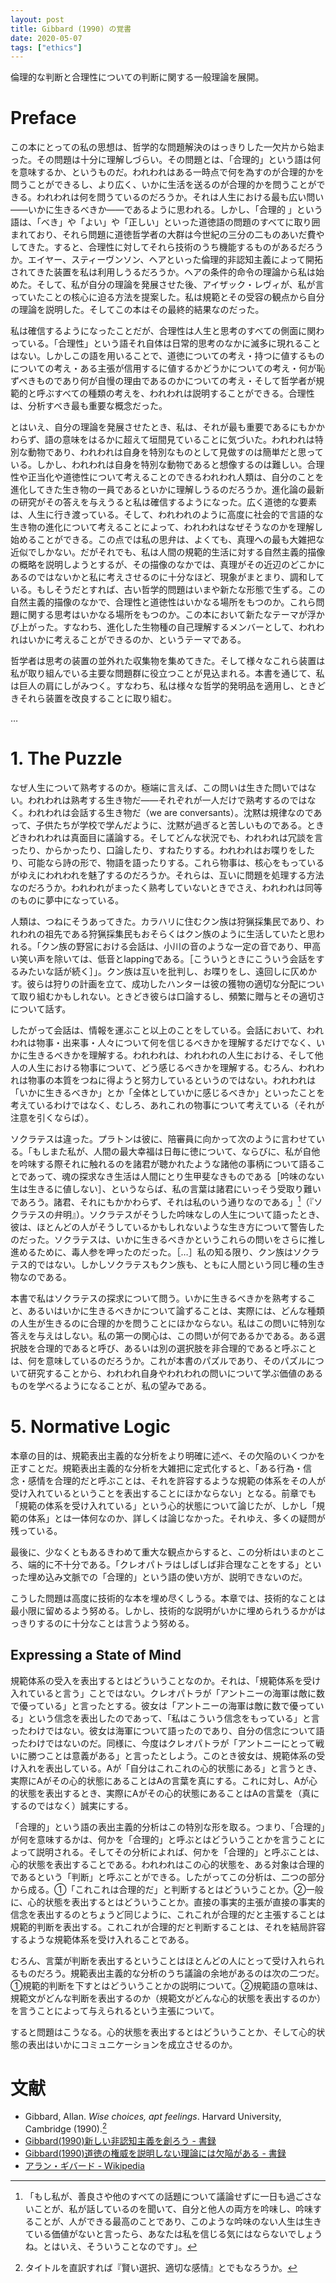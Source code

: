 ```yaml
---
layout: post
title: Gibbard (1990) の覚書
date: 2020-05-07
tags: ["ethics"]
---
```


倫理的な判断と合理性についての判断に関する一般理論を展開。

# Preface
この本にとっての私の思想は、哲学的な問題解決のはっきりした一欠片から始まった。その問題は十分に理解しづらい。その問題とは、「合理的」という語は何を意味するか、というものだ。われわれはある一時点で何を為すのが合理的かを問うことができるし、より広く、いかに生活を送るのが合理的かを問うことができる。われわれは何を問うているのだろうか。それは人生における最も広い問い――いかに生きるべきか――であるように思われる。しかし、「合理的
」という語は、「べき」や「よい」や「正しい」といった道徳語の問題のすべてに取り囲まれており、それら問題に道徳哲学者の大群は今世紀の三分の二ものあいだ費やしてきた。すると、合理性に対してそれら技術のうち機能するものがあるだろうか。エイヤー、スティーヴンソン、ヘアといった倫理的非認知主義によって開拓されてきた装置を私は利用しうるだろうか。ヘアの条件的命令の理論から私は始めた。そして、私が自分の理論を発展させた後、アイザック・レヴィが、私が言っていたことの核心に迫る方法を提案した。私は規範とその受容の観点から自分の理論を説明した。そしてこの本はその最終的結果なのだった。

私は確信するようになったことだが、合理性は人生と思考のすべての側面に関わっている。「合理性」という語それ自体は日常的思考のなかに滅多に現れることはない。しかしこの語を用いることで、道徳についての考え・持つに値するものについての考え・ある主張が信用するに値するかどうかについての考え・何が恥ずべきものであり何が自慢の理由であるのかについての考え・そして哲学者が規範的と呼ぶすべての種類の考えを、われわれは説明することができる。合理性は、分析すべき最も重要な概念だった。

とはいえ、自分の理論を発展させたとき、私は、それが最も重要であるにもかかわらず、語の意味をはるかに超えて垣間見ていることに気づいた。われわれは特別な動物であり、われわれは自身を特別なものとして見做すのは簡単だと思っている。しかし、われわれは自身を特別な動物であると想像するのは難しい。合理性や正当化や道徳性について考えることのできるわれわれ人類は、自分のことを進化してきた生き物の一員であるといかに理解しうるのだろうか。進化論の最新の研究がその答えを与えうると私は確信するようになった。広く道徳的な要素は、人生に行き渡っている。そして、われわれのように高度に社会的で言語的な生き物の進化について考えることによって、われわれはなぜそうなのかを理解し始めることができる。この点では私の思弁は、よくても、真理への最も大雑把な近似でしかない。だがそれでも、私は人間の規範的生活に対する自然主義的描像の概略を説明しようとするが、その描像のなかでは、真理がその近辺のどこかにあるのではないかと私に考えさせるのに十分なほど、現象がまとまり、調和している。もしそうだとすれば、古い哲学的問題はいまや新たな形態で生ずる。この自然主義的描像のなかで、合理性と道徳性はいかなる場所をもつのか。これら問題に関する思考はいかなる場所をもつのか。この本において新たなテーマが浮かび上がった。すなわち、進化した生物種の自己理解するメンバーとして、われわれはいかに考えることができるのか、というテーマである。

哲学者は思考の装置の並外れた収集物を集めてきた。そして様々なこれら装置は私が取り組んでいる主要な問題群に役立つことが見込まれる。本書を通じて、私は巨人の肩にしがみつく。すなわち、私は様々な哲学的発明品を適用し、ときどきそれら装置を改良することに取り組む。

…

# 1. The Puzzle
なぜ人生について熟考するのか。極端に言えば、この問いは生きた問いではない。われわれは熟考する生き物だ――それぞれが一人だけで熟考するのではなく。われわれは会話する生き物だ（we are conversants）。沈黙は規律なのであって、子供たちが学校で学んだように、沈黙が過ぎると苦しいものである。ときどきわれわれは真面目に議論する。そしてどんな状況でも、われわれは冗談を言ったり、からかったり、口論したり、すねたりする。われわれはお喋りをしたり、可能なら詩の形で、物語を語ったりする。これら物事は、核心をもっているがゆえにわれわれを魅了するのだろうか。それらは、互いに問題を処理する方法なのだろうか。われわれがまったく熟考していないときでさえ、われわれは同等のものに夢中になっている。

人類は、つねにそうあってきた。カラハリに住むクン族は狩猟採集民であり、われわれの祖先である狩猟採集民もおそらくはクン族のように生活していたと思われる。「クン族の野営における会話は、小川の音のような一定の音であり、甲高い笑い声を除いては、低音とlappingである。［こういうときにこういう会話をするみたいな話が続く］」。クン族は互いを批判し、お喋りをし、遠回しに仄めかす。彼らは狩りの計画を立て、成功したハンターは彼の獲物の適切な分配について取り組むかもしれない。ときどき彼らは口論するし、頻繁に贈与とその適切さについて話す。

したがって会話は、情報を運ぶこと以上のことをしている。会話において、われわれは物事・出来事・人々について何を信じるべきかを理解するだけでなく、いかに生きるべきかを理解する。われわれは、われわれの人生における、そして他人の人生における物事について、どう感じるべきかを理解する。むろん、われわれは物事の本質をつねに得ようと努力しているというのではない。われわれは「いかに生きるべきか」とか「全体としていかに感じるべきか」といったことを考えているわけではなく、むしろ、あれこれの物事について考えている（それが注意を引くならば）。

ソクラテスは違った。プラトンは彼に、陪審員に向かって次のように言わせている。「もしまた私が、人間の最大幸福は日毎に徳について、ならびに、私が自他を吟味する際それに触れるのを諸君が聴かれたような諸他の事柄について語ることであって、魂の探求なき生活は人間にとり生甲斐なきものである［吟味のない生は生きるに値しない］、というならば、私の言葉は諸君にいっそう受取り難いであろう。諸君、それにもかかわらず、それは私のいう通りなのである」[^1]（『ソクラテスの弁明』）。ソクラテスがそうした吟味なしの人生について語ったとき、彼は、ほとんどの人がそうしているかもしれないような生き方について警告したのだった。ソクラテスは、いかに生きるべきかというこれらの問いをさらに推し進めるために、毒人参を呷ったのだった。［…］私の知る限り、クン族はソクラテス的ではない。しかしソクラテスもクン族も、ともに人間という同じ種の生き物なのである。

[^1]: 「もし私が、善良さや他のすべての話題について議論せずに一日も過ごさないことが、私が話しているのを聞いて、自分と他人の両方を吟味し、吟味することが、人ができる最高のことであり、このような吟味のない人生は生きている価値がないと言ったら、あなたは私を信じる気にはならないでしょうね。とはいえ、そういうことなのです」。

本書で私はソクラテスの探求について問う。いかに生きるべきかを熟考すること、あるいはいかに生きるべきかについて論ずることは、実際には、どんな種類の人生が生きるのに合理的かを問うことにほかならない。私はこの問いに特別な答えを与えはしない。私の第一の関心は、この問いが何であるかである。ある選択肢を合理的であると呼び、あるいは別の選択肢を非合理的であると呼ぶことは、何を意味しているのだろうか。これが本書のパズルであり、そのパズルについて研究することから、われわれ自身やわれわれの問いについて学ぶ価値のあるものを学べるようになることが、私の望みである。

# 5. Normative Logic
本章の目的は、規範表出主義的な分析をより明確に述べ、その欠陥のいくつかを正すことだ。規範表出主義的な分析を大雑把に定式化すると、「ある行為・信念・感情を合理的だと呼ぶことは、それを許容するような規範の体系をその人が受け入れているということを表出することにほかならない」となる。前章でも「規範の体系を受け入れている」という心的状態について論じたが、しかし「規範の体系」とは一体何なのか、詳しくは論じなかった。それゆえ、多くの疑問が残っている。

最後に、少なくともあるきわめて重大な観点からすると、この分析はいまのところ、端的に不十分である。「クレオパトラはしばしば非合理なことをする」といった埋め込み文脈での「合理的」という語の使い方が、説明できないのだ。

こうした問題は高度に技術的な本を埋め尽くしうる。本章では、技術的なことは最小限に留めるよう努める。しかし、技術的な説明がいかに埋められうるかがはっきりするのに十分なことは言うよう努める。

## Expressing a State of Mind
規範体系の受入を表出するとはどういうことなのか。それは、「規範体系を受け入れていると言う」ことではない。クレオパトラが「アントニーの海軍は敵に数で優っている」と言ったとする。彼女は「アントニーの海軍は敵に数で優っている」という信念を表出したのであって、「私はこういう信念をもっている」と言ったわけではない。彼女は海軍について語ったのであり、自分の信念について語ったわけではないのだ。同様に、今度はクレオパトラが「アントニーにとって戦いに勝つことは意義がある」と言ったとしよう。このとき彼女は、規範体系の受け入れを表出している。Aが「自分はこれこれの心的状態にある」と言うとき、実際にAがその心的状態にあることはAの言葉を真にする。これに対し、Aが心的状態を表出するとき、実際にAがその心的状態にあることはAの言葉を（真にするのではなく）誠実にする。

「合理的」という語の表出主義的分析はこの特別な形を取る。つまり、「合理的」が何を意味するかは、何かを「合理的」と呼ぶとはどういうことかを言うことによって説明される。そしてその分析によれば、何かを「合理的」と呼ぶことは、心的状態を表出することである。われわれはこの心的状態を、ある対象は合理的であるという「判断」と呼ぶことができる。したがってこの分析は、二つの部分から成る。①「これこれは合理的だ」と判断するとはどういうことか。②一般に、心的状態を表出するとはどういうことか。直接の事実的主張が直接の事実的信念を表出するのとちょうど同じように、これこれが合理的だと主張することは規範的判断を表出する。これこれが合理的だと判断することは、それを結局許容するような規範体系を受け入れることである。

むろん、言葉が判断を表出するということはほとんどの人にとって受け入れられるものだろう。規範表出主義的な分析のうち議論の余地があるのは次の二つだ。①規範的判断を下すとはどういうことかの説明について。②規範語の意味は、規範文がどんな判断を表出するのか（規範文がどんな心的状態を表出するのか）を言うことによって与えられるという主張について。

すると問題はこうなる。心的状態を表出するとはどういうことか、そして心的状態の表出はいかにコミュニケーションを成立させるのか。

# 文献
- Gibbard, Allan. *Wise choices, apt feelings*. Harvard University, Cambridge (1990).[^title]
- [Gibbard(1990)新しい非認知主義を創ろう - 書録](http://chamk.hateblo.jp/entry/2016/07/02/085248)
- [Gibbard(1990)道徳の権威を説明しない理論には欠陥がある - 書録](http://chamk.hateblo.jp/entry/2016/07/18/170124)
- [アラン・ギバード - Wikipedia](https://ja.wikipedia.org/wiki/%E3%82%A2%E3%83%A9%E3%83%B3%E3%83%BB%E3%82%AE%E3%83%90%E3%83%BC%E3%83%89)

[^title]: タイトルを直訳すれば『賢い選択、適切な感情』とでもなろうか。
